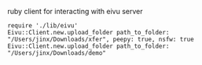 ruby client for interacting with eivu server

```
require './lib/eivu'
Eivu::Client.new.upload_folder path_to_folder: "/Users/jinx/Downloads/xfer", peepy: true, nsfw: true
Eivu::Client.new.upload_folder path_to_folder: "/Users/jinx/Downloads/demo"

```